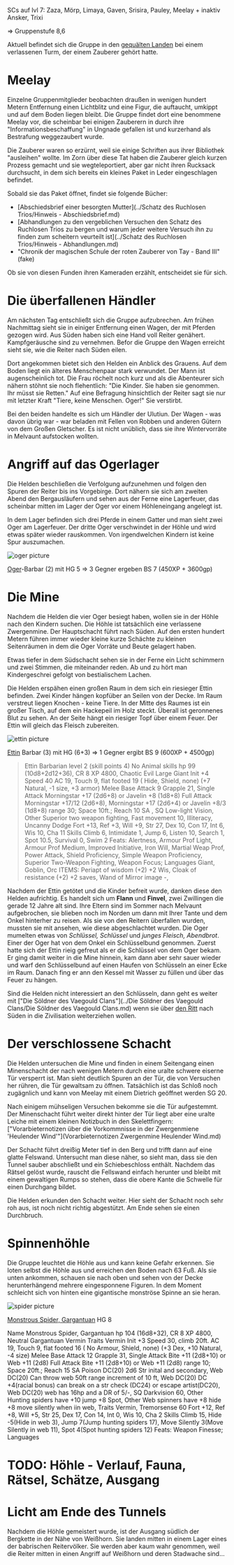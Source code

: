 SCs auf lvl 7: Zaza, Mörp, Limaya, Gaven, Srisira, Pauley, Meelay + inaktiv Ansker, Trixi

=> Gruppenstufe 8,6

Aktuell befindet sich die Gruppe in den [gequälten Landen](http://forgottenrealms.wikia.com/wiki/Tortured_Land) bei einem verlassenen Turm, der einem Zauberer gehört hatte. 

# Meelay
Einzelne Gruppenmitglieder beobachten draußen in wenigen hundert Metern Entfernung einen Lichtblitz und eine Figur, die auftaucht, umkippt und auf dem Boden liegen bleibt. Die Gruppe findet dort eine benommene Meelay vor, die scheinbar bei einigen Zauberern in <da frag ich noch Sophie> durch ihre "Informationsbeschaffung" in Ungnade gefallen ist und kurzerhand als Bestrafung weggezaubert wurde.

Die Zauberer waren so erzürnt, weil sie einige Schriften aus ihrer Bibliothek "ausleihen" wollte. Im Zorn über diese Tat haben die Zauberer gleich kurzen Prozess gemacht und sie wegteleportiert, aber gar nicht ihren Rucksack durchsucht, in dem sich bereits ein kleines Paket in Leder eingeschlagen befindet.

Sobald sie das Paket öffnet, findet sie folgende Bücher:
* [Abschiedsbrief einer besorgten Mutter](../Schatz des Ruchlosen Trios/Hinweis - Abschiedsbrief.md)
* [Abhandlungen zu den vergeblichen Versuchen den Schatz des Ruchlosen Trios zu bergen und warum jeder weitere Versuch ihn zu finden zum scheitern veurteilt ist](../Schatz des Ruchlosen Trios/Hinweis - Abhandlungen.md)
* "Chronik der magischen Schule der roten Zauberer von Tay - Band III" (fake)

Ob sie von diesen Funden ihren Kameraden erzählt, entscheidet sie für sich.

# Die überfallenen Händler
Am nächsten Tag entschließt sich die Gruppe aufzubrechen. Am frühen Nachmittag sieht sie in einiger Entfernung einen Wagen, der mit Pferden gezogen wird. Aus Süden haben sich eine Hand voll Reiter genähert. Kampfgeräusche sind zu vernehmen. Befor die Gruppe den Wagen erreicht sieht sie, wie die Reiter nach Süden eilen.

Dort angekommen bietet sich den Helden ein Anblick des Grauens. Auf dem Boden liegt ein älteres Menschenpaar stark verwundet. Der Mann ist augenscheinlich tot. Die Frau röchelt noch kurz und als die Abenteurer sich nähern stöhnt sie noch flehentlich: "Die Kinder. Sie haben sie genommen. Ihr müsst sie Retten." Auf eine Befragung hinsichtlich der Reiter sagt sie nur mit letzter Kraft "Tiere, keine Menschen. Oger!" Sie verstirbt.

Bei den beiden handelte es sich um Händler der Ulutiun. Der Wagen - was davon übrig war - war beladen mit Fellen von Robben und anderen Gütern von dem Großen Gletscher. Es ist nicht unüblich, dass sie ihre Wintervorräte in Melvaunt aufstocken wollten.

# Angriff auf das Ogerlager
Die Helden beschließen die Verfolgung aufzunehmen und folgen den Spuren der Reiter bis ins Vorgebirge. Dort nähern sie sich am zweiten Abend den Bergausläufern und sehen aus der Ferne eine Lagerfeuer, das scheinbar mitten im Lager der Oger vor einem Höhleneingang angelegt ist.

In dem Lager befinden sich drei Pferde in einem Gatter und man sieht zwei Oger am Lagerfeuer. Der dritte Oger verschwindet in der Höhle und wird etwas später wieder rauskommen. Von irgendwelchen Kindern ist keine Spur auszumachen.

![oger picture](http://www.wizards.com/dnd/images/MM35_gallery/MM35_PG199.jpg)

[Oger](http://www.d20srd.org/srd/monsters/ogre.htm)-Barbar (2) mit HG 5 => 3 Gegner ergeben BS 7 (450XP + 3600gp)

# Die Mine
Nachdem die Helden die vier Oger besiegt haben, wollen sie in der Höhle nach den Kindern suchen. Die Höhle ist tatsächlich eine verlassene Zwergenmine. Der Hauptschacht führt nach Süden. Auf den ersten hundert Metern führen immer wieder kleine kurze Schächte zu kleinen Seitenräumen in dem die Oger Vorräte und Beute gelagert haben.

Etwas tiefer in dem Südschacht sehen sie in der Ferne ein Licht schimmern und zwei Stimmen, die miteinander reden. Ab und zu hört man Kindergeschrei gefolgt von bestialischem Lachen.

Die Helden erspähen einen großen Raum in dem sich ein riesieger Ettin befinden. Zwei Kinder hängen kopfüber an Seilen von der Decke. Im Raum verstreut liegen Knochen - keine Tiere. In der Mitte des Raumes ist ein großer Tisch, auf dem ein Hackepeil im Holz steckt. Überall ist geronnenes Blut zu sehen.
An der Seite hängt ein riesiger Topf über einem Feuer. Der Ettin will gleich das Fleisch zubereiten.

![ettin picture](http://www.wizards.com/dnd/images/MM35_gallery/MM35_PG107.jpg)

[Ettin](http://www.d20srd.org/srd/monsters/ettin.htm) Barbar (3) mit HG (6+3) => 1 Gegner ergibt BS 9 (600XP + 4500gp)

> Ettin Barbarian level 2 (skill points 4) No Animal skills
> hp 99 (10d8+2d12+36), CR 8 XP 4800, Chaotic Evil Large Giant
> Init +4 Speed 40 AC 19, Touch 9, flat footed 19 ( Hide, Shield, none) 
> (+7 Natural, -1 size, +3 armor) 
> Melee Base Attack 9 Grapple 21, Single Attack Morningstar +17 (2d6+8) or Javelin +8 (1d8+8)
> Full Attack Morningstar +17/12 (2d6+8), Morningstar +17 (2d6+4) or Javelin +8/3 (1d8+8) range 30; Space 10ft.; Reach 10 
> SA , SQ Low-light Vision, Other Superior two weapon fighting, Fast movement 10, Illiteracy, Uncanny Dodge
> Fort +13, Ref +3, Will +9, 
> Str 27, Dex 10, Con 17, Int 6, Wis 10, Cha 11
> Skills Climb 6, Intimidate 1, Jump 6, Listen 10, Search 1, Spot 10.5, Survival 0, Swim 2 Feats: Alertness, Armour Prof Light, Armour Prof Medium, Improved Initiative, Iron Will, Martial Weap Prof, Power Attack, Shield Proficiency, Simple Weapon Proficiency, Superior Two-Weapon Fighting, Weapon Focus; Languages Giant, Goblin, Orc
> ITEMS: Periapt of wisdom (+2) +2 Wis, Cloak of resistance (+2) +2 saves, Wand of Mirror image -, 


Nachdem der Ettin getötet und die Kinder befreit wurde, danken diese den Helden aufrichtig. Es handelt sich um **Flann** und **Finvel**, zwei Zwillingen die gerade 12 Jahre alt sind. Ihre Eltern sind im Sommer nach Melvaunt aufgebrochen, sie blieben noch im Norden um dann mit Ihrer Tante und dem Onkel hinterher zu reisen. Als sie von den Reitern überfallen wurden, mussten sie mit ansehen, wie diese abgeschlachtet wurden. 
Die Oger mumelten etwas von *Schlüssel, Schlüssel* und *junges Fleisch, Abendbrot*. Einer der Oger hat von dem Onkel ein Schlüsselbund genommen. Zuerst hatte sich der Ettin rieig gefreut als er die Schlüssel von dem Oger bekam. Er ging damit weiter in die Mine hinnein, kam dann aber sehr sauer wieder und warf den Schlüsselbund auf einen Haufen von Schlüsseln an einer Ecke im Raum. Danach fing er ann den Kessel mit Wasser zu füllen und über das Feuer zu hängen.

Sind die Helden nicht interessiert an den Schlüsseln, dann geht es weiter mit ["Die Söldner des Vaegould Clans"](../Die Söldner des Vaegould Clans/Die Söldner des Vaegould Clans.md) wenn sie über [den Ritt](http://forgottenrealms.wikia.com/wiki/The_Ride) nach Süden in die Zivilisation weiterziehen wollen. 

# Der verschlossene Schacht

Die Helden untersuchen die Mine und finden in einem Seitengang einen Minenschacht der nach wenigen Metern durch eine uralte schwere eiserne Tür versperrt ist. Man sieht deutlich Spuren an der Tür, die von Versuchen her rühren, die Tür gewaltsam zu öffnen. Tatsächlich ist das Schloß noch zugägnlich und kann von Meelay mit einem Dietrich geöffnet werden SG 20. 

Nach einigem mühseligen Versuchen bekomme sie die Tür aufgestemmt. Der Minenschacht führt weiter direkt hinter der Tür liegt aber eine uralte Leiche mit einem kleinen Notizbuch in den Skelettfingern: ["Vorarbieternotizen über die Vorkommnisse in der Zwergenmiene 'Heulender Wind'"](Vorarbieternotizen Zwergenmine Heulender Wind.md)

Der Schacht führt dreißig Meter tief in den Berg und trifft dann auf eine glatte Felswand. Untersucht man diese näher, so sieht man, dass sie den Tunnel sauber abschließt und ein Schiebeschloss enthält. Nachdem das Rätsel gelöst wurde, rauscht die Fellswand einfach herunter und bleibt mit einem gewaltigen Rumps so stehen, dass die obere Kante die Schwelle für einen Durchgang bildet.

Die Helden erkunden den Schacht weiter. Hier sieht der Schacht noch sehr roh aus, ist noch nicht richtig abgestützt. Am Ende sehen sie einen Durchbruch.

# Spinnenhöhle

Die Gruppe leuchtet die Höhle aus und kann keine Gefahr erkennen. Sie loten selbst die Höhle aus und erreichen den Boden nach 63 Fuß. Als sie unten ankommen, schauen sie nach oben und sehen von der Decke herunterhängend mehrere eingesponnene Figuren. In dem Moment schleicht sich von hinten eine gigantische monströse Spinne an sie heran. 

![spider picture](http://america.pink/images/3/0/6/7/0/5/0/en/2-monstrous-spider.jpg)

[Monstrous Spider, Gargantuan](http://www.d20srd.org/srd/monsters/monstrousSpider.htm) HG 8

Name Monstrous Spider, Gargantuan hp 104 (16d8+32), CR 8 XP 4800, Neutral Gargantuan Vermin Traits Vermin
Init +3 Speed 30, climb 20ft. AC 19, Touch 9, flat footed 16 ( No Armour, Shield, none) 
(+3 Dex, +10 Natural, -4 size) 
Melee Base Attack 12 Grapple 31, Single Attack Bite +11 (2d8+10) or Web +11 (2d8)
Full Attack Bite +11 (2d8+10) or Web +11 (2d8) range 10; Space 20ft.; Reach 15 
SA Poison DC(20) 2d6 Str inital and secondary, Web DC(20) Can throw web 50ft range increment of 10 ft, Web DC(20) DC +4(racial bonus) can break on a str check (DC24) or escape artist(DC20), Web DC(20) web has 16hp and a DR of 5/-, SQ Darkvision 60, Other Hunting spiders have +10 jump +8 Spot, Other Web spinners have +8 hide +8 move silently when iin web, Traits Vermin, Tremorsense 60
Fort +12, Ref +8, Will +5, 
Str 25, Dex 17, Con 14, Int 0, Wis 10, Cha 2
Skills Climb 15, Hide -5(Hide in web 3), Jump 7(Jump hunting spiders 17), Move Silently 3(Move Silently in web 11), Spot 4(Spot hunting spiders 12) Feats: Weapon Finesse; Languages 

# TODO: Höhle - Verlauf, Fauna, Rätsel, Schätze, Ausgang

# Licht am Ende des Tunnels

Nachdem die Höhle gemeistert wurde, ist der Ausgang südlich der Bergkette in der Nähe von Weißhorn. Sie landen mitten in einem Lager eines der babrischen Reitervölker. Sie werden aber kaum wahr genommen, weil die Reiter mitten in einen Angriff auf Weißhorn und deren Stadwache sind...
